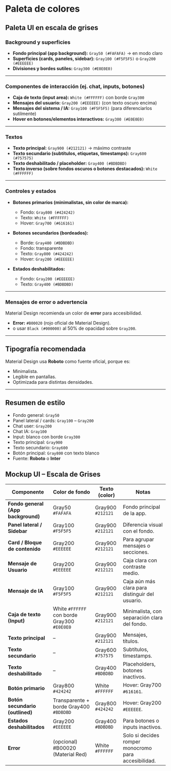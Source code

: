 # Paleta de colores

## Paleta UI en escala de grises

### **Background y superficies**

- **Fondo principal (app background):** `Gray50 (#FAFAFA)` → en modo claro
- **Superficies (cards, paneles, sidebar):** `Gray100 (#F5F5F5)` o `Gray200 (#EEEEEE)`
- **Divisiones y bordes sutiles:** `Gray300 (#E0E0E0)`

---

### **Componentes de interacción (ej. chat, inputs, botones)**

- **Caja de texto (input area):** `White (#FFFFFF)` con borde `Gray300`
- **Mensajes del usuario:** `Gray200 (#EEEEEE)` (con texto oscuro encima)
- **Mensajes del sistema / IA:** `Gray100 (#F5F5F5)` (para diferenciarlos sutilmente)
- **Hover en botones/elementos interactivos:** `Gray300 (#E0E0E0)`

---

### **Textos**

- **Texto principal:** `Gray900 (#212121)` → máximo contraste
- **Texto secundario (subtítulos, etiquetas, timestamps):** `Gray600 (#757575)`
- **Texto deshabilitado / placeholder:** `Gray400 (#BDBDBD)`
- **Texto inverso (sobre fondos oscuros o botones destacados):** `White (#FFFFFF)`

---

### **Controles y estados**

- **Botones primarios (minimalistas, sin color de marca):**
  - Fondo: `Gray800 (#424242)`
  - Texto: `White (#FFFFFF)`
  - Hover: `Gray700 (#616161)`

- **Botones secundarios (bordeados):**
  - Borde: `Gray400 (#BDBDBD)`
  - Fondo: transparente
  - Texto: `Gray800 (#424242)`
  - Hover: `Gray200 (#EEEEEE)`

- **Estados deshabilitados:**
  - Fondo: `Gray200 (#EEEEEE)`
  - Texto: `Gray400 (#BDBDBD)`

---

### **Mensajes de error o advertencia**

Material Design recomienda un color de **error** para accesibilidad.

- **Error:** `#B00020` (rojo oficial de Material Design).
- o usar `Black (#000000)` al 50% de opacidad sobre `Gray200`.

---

## Tipografía recomendada

Material Design usa **Roboto** como fuente oficial, porque es:

- Minimalista.
- Legible en pantallas.
- Optimizada para distintas densidades.

---

## Resumen de estilo

- Fondo general: `Gray50`
- Panel lateral / cards: `Gray100` – `Gray200`
- Chat user: `Gray200`
- Chat IA: `Gray100`
- Input: blanco con borde `Gray300`
- Texto principal: `Gray900`
- Texto secundario: `Gray600`
- Botón principal: `Gray800` con texto blanco
- Fuente: **Roboto** o **Inter**

## Mockup UI – Escala de Grises

| **Componente**                     | **Color de fondo**                          | **Texto (color)** | **Notas**                                            |
| ---------------------------------- | ------------------------------------------- | ----------------- | ---------------------------------------------------- |
| **Fondo general (App background)** | Gray50 `#FAFAFA`                            | Gray900 `#212121` | Fondo principal de la app.                           |
| **Panel lateral / Sidebar**        | Gray100 `#F5F5F5`                           | Gray900 `#212121` | Diferencia visual con el fondo.                      |
| **Card / Bloque de contenido**     | Gray200 `#EEEEEE`                           | Gray900 `#212121` | Para agrupar mensajes o secciones.                   |
| **Mensaje de Usuario**             | Gray200 `#EEEEEE`                           | Gray900 `#212121` | Caja clara con contraste medio.                      |
| **Mensaje de IA**                  | Gray100 `#F5F5F5`                           | Gray900 `#212121` | Caja aún más clara para distinguir del usuario.      |
| **Caja de texto (Input)**          | White `#FFFFFF` con borde Gray300 `#E0E0E0` | Gray900 `#212121` | Minimalista, con separación clara del fondo.         |
| **Texto principal**                | –                                           | Gray900 `#212121` | Mensajes, títulos.                                   |
| **Texto secundario**               | –                                           | Gray600 `#757575` | Subtítulos, timestamps.                              |
| **Texto deshabilitado**            | –                                           | Gray400 `#BDBDBD` | Placeholders, botones inactivos.                     |
| **Botón primario**                 | Gray800 `#424242`                           | White `#FFFFFF`   | Hover: Gray700 `#616161`.                            |
| **Botón secundario (outlined)**    | Transparente + borde Gray400 `#BDBDBD`      | Gray800 `#424242` | Hover: Gray200 `#EEEEEE`.                            |
| **Estados deshabilitados**         | Gray200 `#EEEEEE`                           | Gray400 `#BDBDBD` | Para botones o inputs inactivos.                     |
| **Error**                          | (opcional) #B00020 (Material Red)           | White `#FFFFFF`   | Solo si decides romper monocromo para accesibilidad. |
